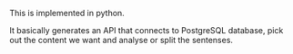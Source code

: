 This is implemented in python.

It basically generates an API that connects to PostgreSQL database, pick out the content we want and analyse or split the sentenses.
